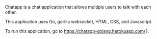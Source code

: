 Chatapp is a chat application that allows multiple users to talk with each other.

This application uses Go, gorilla websocket, HTML, CSS, and Javascript.

To run this application, go to https://chatapp-golang.herokuapp.com/?.
